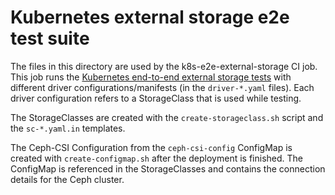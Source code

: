 # Kubernetes external storage e2e test suite

The files in this directory are used by the k8s-e2e-external-storage CI job.
This job runs the [Kubernetes end-to-end external storage tests][1] with
different driver configurations/manifests (in the `driver-*.yaml` files). Each
driver configuration refers to a StorageClass that is used while testing.

The StorageClasses are created with the `create-storageclass.sh` script and the
`sc-*.yaml.in` templates.

The Ceph-CSI Configuration from the `ceph-csi-config` ConfigMap is created with
`create-configmap.sh` after the deployment is finished. The ConfigMap is
referenced in the StorageClasses and contains the connection details for the
Ceph cluster.

[1]: https://github.com/kubernetes/kubernetes/tree/master/test/e2e/storage/external
